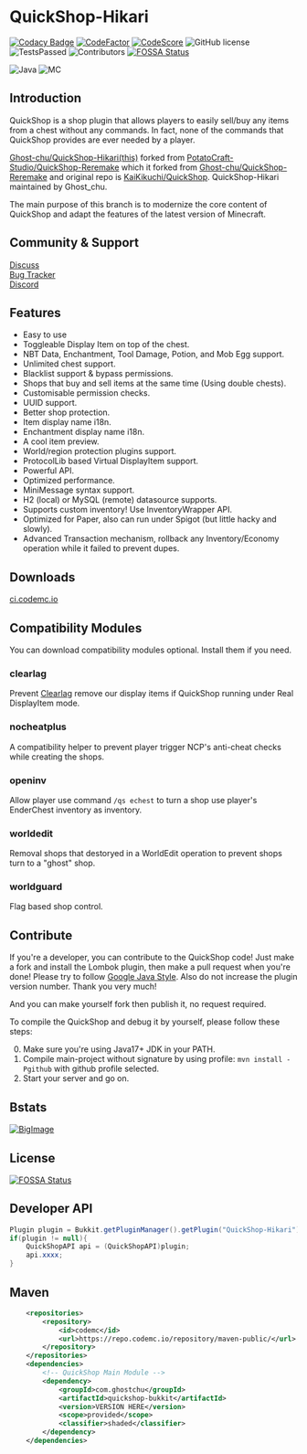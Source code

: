 # QuickShop-Hikari

[![Codacy Badge](https://app.codacy.com/project/badge/Grade/a04ef7174d9f4e65b60ae28b09222809)](https://www.codacy.com/gh/Ghost-chu/QuickShop-Hikari/dashboard?utm_source=github.com&amp;utm_medium=referral&amp;utm_content=Ghost-chu/QuickShop-Hikari&amp;utm_campaign=Badge_Grade)
[![CodeFactor](https://www.codefactor.io/repository/github/ghost-chu/quickshop-hikari/badge)](https://www.codefactor.io/repository/github/ghost-chu/quickshop-hikari)
[![CodeScore](https://api.codiga.io/project/32011/score/svg)](https://app.codiga.io/public/project/32011/QuickShop-Hikari/dashboard)
![GitHub license](https://img.shields.io/github/license/Ghost-chu/QuickShop-Hikari.svg)
![TestsPassed](https://img.shields.io/jenkins/tests?compact_message&jobUrl=https://ci.codemc.io/job/Ghost-chu/job/QuickShop-Hikari)
![Contributors](https://img.shields.io/github/contributors/Ghost-chu/QuickShop-Hikari)
[![FOSSA Status](https://app.fossa.com/api/projects/git%2Bgithub.com%2FGhost-chu%2FQuickShop-Hikari.svg?type=shield)](https://app.fossa.com/projects/git%2Bgithub.com%2FGhost-chu%2FQuickShop-Hikari?ref=badge_shield)

![Java](https://img.shields.io/badge/java-version%2017%2B%20(currently%20is%2017--18)-orange)
![MC](https://img.shields.io/badge/minecraft-java%20edition%201.18%2B-blueviolet)

[//]: # (![Ver]&#40;https://img.shields.io/spiget/version/62575?label=version&#41;)

[//]: # (![Downloads]&#40;https://img.shields.io/spiget/downloads/62575?label=downloads&#41;)

[//]: # (![Rating]&#40;https://img.shields.io/spiget/rating/62575?label=rating&#41;)

## Introduction

QuickShop is a shop plugin that allows players to easily sell/buy any items from a chest without any commands. In fact, none of the commands that QuickShop provides are ever needed by a player.  

[Ghost-chu/QuickShop-Hikari(this)](https://github.com/Ghost-chu/QuickShop-Hikari) forked from [PotatoCraft-Studio/QuickShop-Reremake](https://github.com/PotatoCraft-Studio/QuickShop-Reremake/) which it forked from [Ghost-chu/QuickShop-Reremake](https://github.com/Ghost-chu/QuickShop-Reremake) and original repo is [KaiKikuchi/QuickShop](https://github.com/KaiKikuchi/QuickShop). QuickShop-Hikari maintained by Ghost_chu.  

The main purpose of this branch is to modernize the core content of QuickShop and adapt the features of the latest version of Minecraft.


## Community & Support

[Discuss](https://github.com/Ghost-chu/QuickShop-Hikari/discussions)  
[Bug Tracker](https://github.com/Ghost-chu/QuickShop-Hikari/issues)  
[Discord](https://discord.gg/Bu3dVtmsD3)

## Features

- Easy to use
- Toggleable Display Item on top of the chest.
- NBT Data, Enchantment, Tool Damage, Potion, and Mob Egg support.
- Unlimited chest support.
- Blacklist support & bypass permissions.
- Shops that buy and sell items at the same time (Using double chests).
- Customisable permission checks.
- UUID support.
- Better shop protection.
- Item display name i18n.
- Enchantment display name i18n.
- A cool item preview.
- World/region protection plugins support.
- ProtocolLib based Virtual DisplayItem support.
- Powerful API.
- Optimized performance.
- MiniMessage syntax support.
- H2 (local) or MySQL (remote) datasource supports.
- Supports custom inventory! Use InventoryWrapper API.
- Optimized for Paper, also can run under Spigot (but little hacky and slowly).
- Advanced Transaction mechanism, rollback any Inventory/Economy operation while it failed to prevent dupes.

## Downloads

[ci.codemc.io](https://ci.codemc.io/job/Ghost-chu/job/QuickShop-Hikari/)

## Compatibility Modules

You can download compatibility modules optional. Install them if you need.

### clearlag

Prevent [Clearlag](https://www.spigotmc.org/resources/clearlagg.68271/) remove our display items if QuickShop running under Real DisplayItem mode.

### nocheatplus

A compatibility helper to prevent player trigger NCP's anti-cheat checks while creating the shops.

### openinv

Allow player use command `/qs echest` to turn a shop use player's EnderChest inventory as inventory.

### worldedit

Removal shops that destoryed in a WorldEdit operation to prevent shops turn to a "ghost" shop.

### worldguard

Flag based shop control.

## Contribute

If you're a developer, you can contribute to the QuickShop code! Just make a fork and install the Lombok plugin,
then make a pull request when you're done! Please try to
follow [Google Java Style](https://google.github.io/styleguide/javaguide.html). Also do not increase the plugin version
number. Thank you very much!

And you can make yourself fork then publish it, no request required.

To compile the QuickShop and debug it by yourself, please follow these steps:

0. Make sure you're using Java17+ JDK in your PATH.
1. Compile main-project without signature by using profile: `mvn install -Pgithub` with github profile selected.
2. Start your server and go on.

## Bstats

[![BigImage](https://bstats.org/signatures/bukkit/QuickShop-Hikari.svg)](https://bstats.org/plugin/bukkit/QuickShop-Hikari/14281)

## License

[![FOSSA Status](https://app.fossa.com/api/projects/git%2Bgithub.com%2FGhost-chu%2FQuickShop-Hikari.svg?type=large)](https://app.fossa.com/projects/git%2Bgithub.com%2FGhost-chu%2FQuickShop-Hikari?ref=badge_large)

## Developer API

```java
Plugin plugin = Bukkit.getPluginManager().getPlugin("QuickShop-Hikari");
if(plugin != null){
    QuickShopAPI api = (QuickShopAPI)plugin;
    api.xxxx;
}
```

## Maven


```xml
    <repositories>
        <repository>
            <id>codemc</id>
            <url>https://repo.codemc.io/repository/maven-public/</url>
        </repository>
    </repositories>
    <dependencies>
        <!-- QuickShop Main Module -->
        <dependency>
            <groupId>com.ghostchu</groupId>
            <artifactId>quickshop-bukkit</artifactId>
            <version>VERSION HERE</version>
            <scope>provided</scope>
            <classifier>shaded</classifier>
        </dependency>
    </dependencies>
```
